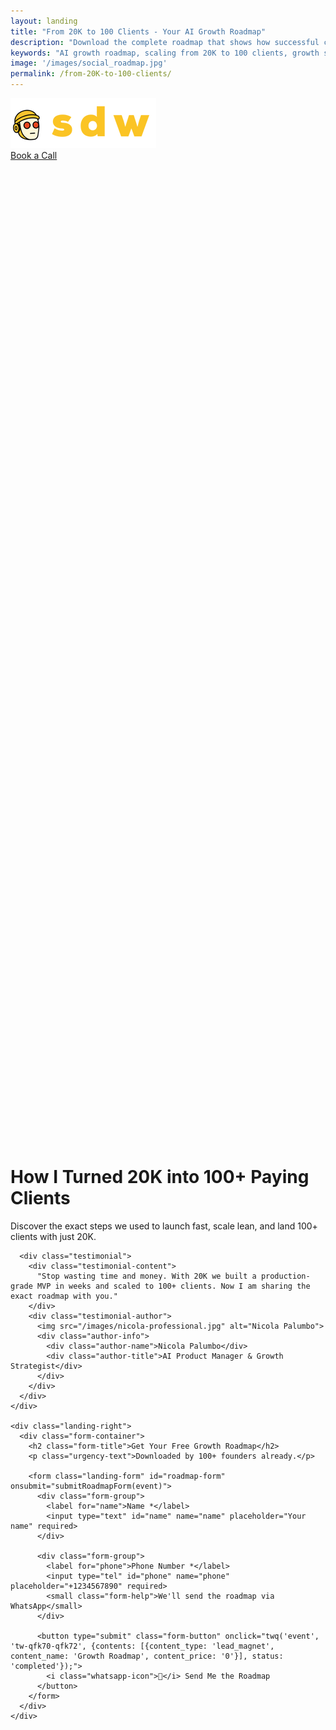 ```yaml
---
layout: landing
title: "From 20K to 100 Clients - Your AI Growth Roadmap"
description: "Download the complete roadmap that shows how successful companies scale from 20K to 100+ clients using AI-powered growth systems. Get the exact strategies and frameworks."
keywords: "AI growth roadmap, scaling from 20K to 100 clients, growth systems, startup scaling, client acquisition"
image: '/images/social_roadmap.jpg'
permalink: /from-20K-to-100-clients/
---
```


<style>
/* Hide footer for landing page */
.footer {
  display: none !important;
}

/* Hide the main navigation to prevent double header */
.main-nav {
  display: none !important;
}

/* Fix landing page layout and prevent scrolling */
.landing-page {
  min-height: 100vh;
  overflow: hidden;
}

.landing-page .landing-main {
  min-height: calc(100vh - 80px);
  padding-top: 80px;
  display: flex;
  align-items: center;
}

/* Custom styles for form text colors and positioning */
.landing-page .form-help {
  color: white !important;
  font-size: 14px;
  margin-top: 0 !important;
  margin-bottom: 8px !important;
  text-align: center;
  display: block;
}

.landing-page .success-message {
  color: white !important;
}

.landing-page .success-message h3,
.landing-page .success-message p,
.landing-page .success-message ul,
.landing-page .success-message li {
  color: white !important;
}

.landing-page .error-message {
  color: white !important;
}

.landing-page .error-message h3,
.landing-page .error-message p {
  color: white !important;
}

/* Fix hover issues - prevent second logo and unwanted hover effects */
.landing-page .landing-header {
  position: relative;
  z-index: 1000;
}

.landing-page .landing-header .logo {
  position: relative;
  z-index: 1001;
}

.landing-page .landing-header .header-cta {
  position: relative;
  z-index: 1001;
}

/* Prevent any unwanted hover effects on the landing page */
.landing-page *:hover {
  transform: none !important;
}

.landing-page .form-button:hover {
  transform: translateY(-1px) !important;
}

/* Ensure input text is visible */
.landing-page input {
  color: #1f2937 !important;
  background-color: white !important;
}

.landing-page input::placeholder {
  color: #6b7280 !important;
}
</style>

<!-- Amplemarket-Style Landing Page -->
<div class="landing-page">
  <!-- Header with Logo and CTA -->
  <div class="landing-header">
    <div class="header-content">
      <div class="logo">
        <img src="/images/sdw.png" alt="SDW Solutions">
      </div>
      <a href="https://calendar.google.com/calendar/appointments/schedules/AcZssZ0-NcwHUpy2VQTbjOwTbXwdd0qIVBbaPQvmwg8sujsRnwtn8LEFTFOVc_qFpKQKZASWyQwaIJO8?gv=true" 
         class="header-cta book-call-btn" 
         onclick="trackCTA('Book a Call', 'Landing Header'); twq('event', 'tw-qfk70-qfk72', {contents: [{content_type: 'service', content_name: 'AI Growth Consultation', content_price: '0'}], status: 'started'});">
        Book a Call
      </a>
    </div>
  </div>

  <!-- Main Content -->
  <div class="landing-main">
    <div class="landing-left">
      <h1 class="landing-title">How I Turned 20K into 100+ Paying Clients</h1>
      <p class="landing-subtitle">Discover the exact steps we used to launch fast, scale lean, and land 100+ clients with just 20K.</p>
      
      <div class="testimonial">
        <div class="testimonial-content">
          "Stop wasting time and money. With 20K we built a production-grade MVP in weeks and scaled to 100+ clients. Now I am sharing the exact roadmap with you."
        </div>
        <div class="testimonial-author">
          <img src="/images/nicola-professional.jpg" alt="Nicola Palumbo">
          <div class="author-info">
            <div class="author-name">Nicola Palumbo</div>
            <div class="author-title">AI Product Manager & Growth Strategist</div>
          </div>
        </div>
      </div>
    </div>
    
    <div class="landing-right">
      <div class="form-container">
        <h2 class="form-title">Get Your Free Growth Roadmap</h2>
        <p class="urgency-text">Downloaded by 100+ founders already.</p>
        
        <form class="landing-form" id="roadmap-form" onsubmit="submitRoadmapForm(event)">
          <div class="form-group">
            <label for="name">Name *</label>
            <input type="text" id="name" name="name" placeholder="Your name" required>
          </div>
          
          <div class="form-group">
            <label for="phone">Phone Number *</label>
            <input type="tel" id="phone" name="phone" placeholder="+1234567890" required>
            <small class="form-help">We'll send the roadmap via WhatsApp</small>
          </div>
          
          <button type="submit" class="form-button" onclick="twq('event', 'tw-qfk70-qfk72', {contents: [{content_type: 'lead_magnet', content_name: 'Growth Roadmap', content_price: '0'}], status: 'completed'});">
            <i class="whatsapp-icon">📱</i> Send Me the Roadmap
          </button>
        </form>
      </div>
    </div>
  </div>
</div>

<script>
// API configuration - will be set by build process
const API_URL = window.location.hostname === 'localhost' ? 'http://localhost:8081' : 'https://api.sdw.solutions';
const API_KEY = 'your_frontend_api_key'; // Replace with your frontend API key

function validatePhoneNumber(phone) {
  // Remove all non-digit characters except +
  const cleaned = phone.replace(/[^\d+]/g, '');
  
  // Check if it starts with + and has 10-15 digits
  if (!cleaned.startsWith('+')) {
    return false;
  }
  
  const digits = cleaned.substring(1); // Remove the +
  return digits.length >= 10 && digits.length <= 15;
}

function formatPhoneNumber(phone) {
  // Remove all non-digit characters except +
  let cleaned = phone.replace(/[^\d+]/g, '');
  
  // Ensure it starts with +
  if (!cleaned.startsWith('+')) {
    cleaned = '+' + cleaned;
  }
  
  return cleaned;
}

async function submitRoadmapForm(event) {
  event.preventDefault();
  
  const name = document.getElementById('name').value.trim();
  const phone = document.getElementById('phone').value.trim();
  
  // Clear any existing error messages
  const existingErrors = document.querySelectorAll('.form-error');
  existingErrors.forEach(error => error.remove());
  
  // Reset input borders
  document.getElementById('name').style.borderColor = '';
  document.getElementById('phone').style.borderColor = '';
  
  // Validate inputs
  if (!name) {
    const nameInput = document.getElementById('name');
    const errorDiv = document.createElement('div');
    errorDiv.className = 'form-error';
    errorDiv.style.color = '#ff6b6b';
    errorDiv.style.fontSize = '14px';
    errorDiv.style.marginTop = '4px';
    errorDiv.textContent = 'Please enter your name';
    nameInput.parentNode.appendChild(errorDiv);
    nameInput.style.borderColor = '#ff6b6b';
    nameInput.focus();
    return;
  }
  
  if (!phone) {
    const phoneInput = document.getElementById('phone');
    const errorDiv = document.createElement('div');
    errorDiv.className = 'form-error';
    errorDiv.style.color = '#ff6b6b';
    errorDiv.style.fontSize = '14px';
    errorDiv.style.marginTop = '4px';
    errorDiv.textContent = 'Please enter your phone number';
    phoneInput.parentNode.appendChild(errorDiv);
    phoneInput.style.borderColor = '#ff6b6b';
    phoneInput.focus();
    return;
  }
  
  if (!validatePhoneNumber(phone)) {
    // Show inline error message instead of alert
    const phoneInput = document.getElementById('phone');
    const existingError = document.querySelector('.phone-error');
    if (existingError) {
      existingError.remove();
    }
    
    const errorDiv = document.createElement('div');
    errorDiv.className = 'phone-error';
    errorDiv.style.color = '#ff6b6b';
    errorDiv.style.fontSize = '14px';
    errorDiv.style.marginTop = '4px';
    errorDiv.textContent = 'Please enter a valid phone number (e.g., +1234567890)';
    
    phoneInput.parentNode.appendChild(errorDiv);
    phoneInput.style.borderColor = '#ff6b6b';
    phoneInput.focus();
    return;
  }
  
  // Format phone number
  const formattedPhone = formatPhoneNumber(phone);
  
  // Show loading state
  const submitButton = document.querySelector('.form-button');
  const originalText = submitButton.innerHTML;
  submitButton.innerHTML = '<i class="loading-icon">⏳</i> Sending...';
  submitButton.disabled = true;
  
  try {
    // Submit to API
    const response = await fetch(`${API_URL}/api/whatsapp/submit`, {
      method: 'POST',
      headers: {
        'Content-Type': 'application/json',
        'x-api-key': API_KEY
      },
      body: JSON.stringify({
        name: name,
        phone: formattedPhone,
        source: 'landing_page'
      })
    });
    
    const result = await response.json();
    
    if (result.success) {
      // Show success message
      const form = document.getElementById('roadmap-form');
      form.innerHTML = `
        <div class="success-message">
          <h3 style="color: #FFD700 !important; text-align: center; font-weight: bold;">✅ Roadmap Sent!</h3>
          <p style="color: #ffd700; font-size: 18px; font-weight: bold; text-align: center;">Check your WhatsApp messages</p>
        </div>
      `;
      
      // Track conversion
      twq('event', 'tw-qfk70-qfk72', {
        contents: [{
          content_type: 'lead_magnet',
          content_name: 'Growth Roadmap',
          content_price: '0'
        }],
        status: 'completed',
        phone_number: formattedPhone
      });
      
    } else {
      throw new Error(result.error || 'Failed to send roadmap');
    }
    
  } catch (error) {
    console.error('Error submitting form:', error);
    
    // Show error message
    const form = document.getElementById('roadmap-form');
    form.innerHTML = `
      <div class="error-message">
        <h3>❌ Error Sending Roadmap</h3>
        <p>Sorry, there was an error sending the roadmap. Please try again or contact us directly.</p>
        <button onclick="location.reload()" class="form-button">Try Again</button>
      </div>
    `;
    
  } finally {
    // Reset button state
    submitButton.innerHTML = originalText;
    submitButton.disabled = false;
  }
}

// Track form interactions
document.addEventListener('DOMContentLoaded', function() {
  // Track form views
  twq('event', 'tw-qfk70-qfk72', {
    contents: [{
      content_type: 'lead_magnet',
      content_name: 'Growth Roadmap',
      content_price: '0'
    }],
    status: 'viewed'
  });
  
  // Track form field interactions
  const nameInput = document.getElementById('name');
  const phoneInput = document.getElementById('phone');
  
  nameInput.addEventListener('focus', function() {
    twq('event', 'tw-qfk70-qfk72', {
      contents: [{
        content_type: 'lead_magnet',
        content_name: 'Growth Roadmap',
        content_price: '0'
      }],
      status: 'form_interaction'
    });
  });
  
  phoneInput.addEventListener('focus', function() {
    twq('event', 'tw-qfk70-qfk72', {
      contents: [{
        content_type: 'lead_magnet',
        content_name: 'Growth Roadmap',
        content_price: '0'
      }],
      status: 'form_interaction'
    });
  });
});
</script>
